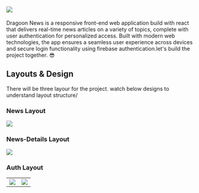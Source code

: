 # <img src="https://i.postimg.cc/Y9mfF24c/logo.png">

Dragoon News is a responsive front-end web application build with react that delivers real-time news articles on a variety of topics, complete with user authentication for personalized access. Built with modern web technologies, the app ensures a seamless user experience across devices and secure login functionality using firebase authentication.let's build the project together. 😎

## Layouts & Design

There will be three layour for the project. watch below designs to understand layout structure/

### News Layout

 <img src="https://i.ibb.co.com/sJFwsTBZ/home-layout.png"/>

### News-Details Layout

 <img src="https://i.ibb.co.com/4ZJ3wBfq/news-details-layout.png"/>

### Auth Layout

<table>
 <tr>
   <td> <img  src="https://i.ibb.co.com/BVtvwgbN/auth-layout-login.png"/></td>
   <td> <img src="https://i.ibb.co.com/27Rmt7C5/auth-layout-register.png"/></td>
 </tr> 
</table>